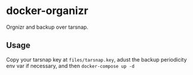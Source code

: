 # docker-organizr

Orgnizr and backup over tarsnap.

## Usage

Copy your tarsnap key at `files/tarsnap.key`, adust the backup periodicity env
var if necessary, and then `docker-compose up -d`
